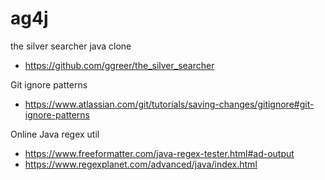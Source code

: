 # ag4j
the silver searcher java clone
- https://github.com/ggreer/the_silver_searcher

Git ignore patterns
- https://www.atlassian.com/git/tutorials/saving-changes/gitignore#git-ignore-patterns

Online Java regex util
- https://www.freeformatter.com/java-regex-tester.html#ad-output
- https://www.regexplanet.com/advanced/java/index.html
